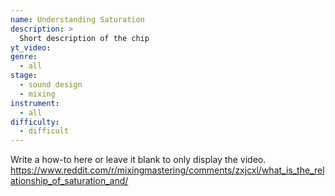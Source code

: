 ```yaml
---
name: Understanding Saturation
description: >
  Short description of the chip
yt_video:
genre:
  - all
stage:
  - sound design
  - mixing
instrument:
  - all
difficulty:
  - difficult
---
```

Write a how-to here or leave it blank to only display the video.
https://www.reddit.com/r/mixingmastering/comments/zxjcxl/what_is_the_relationship_of_saturation_and/
